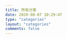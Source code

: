 ```yaml
---
title: 所有分类
date: 2020-08-07 10:29:47
type: "categories"
layout: "categories"
comments: false
---
```

